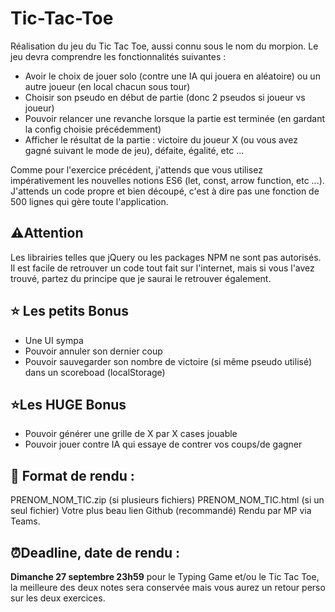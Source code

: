 # Tic-Tac-Toe

Réalisation du jeu du Tic Tac Toe, aussi connu sous le nom du morpion. Le jeu devra comprendre les fonctionnalités suivantes :

* Avoir le choix de jouer solo (contre une IA qui jouera en aléatoire) ou un autre joueur (en local chacun sous tour)
* Choisir son pseudo en début de partie (donc 2 pseudos si joueur vs joueur)
* Pouvoir relancer une revanche lorsque la partie est terminée (en gardant la config choisie précédemment)
* Afficher le résultat de la partie : victoire du joueur X (ou vous avez gagné suivant le mode de jeu), défaite, égalité, etc ...

Comme pour l'exercice précédent, j'attends que vous utilisez impérativement les nouvelles notions ES6 (let, const, arrow function, etc ...).
J'attends un code propre et bien découpé, c'est à dire pas une fonction de 500 lignes qui gère toute l'application.


## ⚠️Attention

Les librairies telles que jQuery ou les packages NPM ne sont pas autorisés.
Il est facile de retrouver un code tout fait sur l'internet, mais si vous l'avez trouvé, partez du principe que je saurai le retrouver également.


## ⭐️ Les petits Bonus

* Une UI sympa
* Pouvoir annuler son dernier coup
* Pouvoir sauvegarder son nombre de victoire (si même pseudo utilisé) dans un scoreboad (localStorage)


## ⭐️Les HUGE Bonus
	
* Pouvoir générer une grille de X par X cases jouable
* Pouvoir jouer contre IA qui essaye de contrer vos coups/de gagner


## 💾 Format de rendu :

PRENOM_NOM_TIC.zip (si plusieurs fichiers)
PRENOM_NOM_TIC.html (si un seul fichier)
Votre plus beau lien Github (recommandé)
Rendu par MP via Teams.


## ⏰Deadline, date de rendu :

**Dimanche 27 septembre 23h59**
pour le Typing Game et/ou le Tic Tac Toe, la meilleure des deux notes sera conservée mais vous aurez un retour perso sur les deux exercices.
